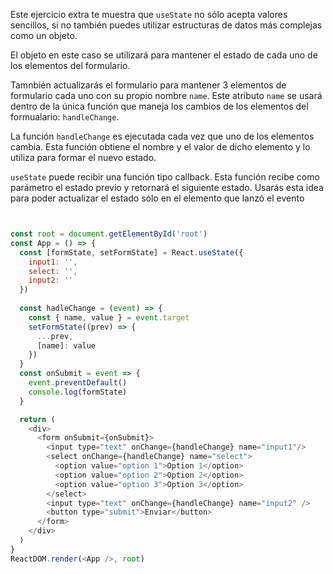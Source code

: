 Este ejercicio extra te muestra que `useState` no sólo acepta valores sencillos, si no también puedes utilizar estructuras de datos más complejas como un objeto.

El objeto en este caso se utilizará para mantener el estado de cada uno de los elementos del formulario.

Tamnbién actualizarás el formulario para mantener 3 elementos de formulario cada uno con su propio nombre `name`. Este atributo `name` se usará dentro de la única función que maneja los cambios de los elementos del formualario: `handleChange`.


La función `handleChange` es ejecutada cada vez que uno de los elementos cambia. Esta función obtiene el nombre y el valor de dicho elemento y lo utiliza para formar el nuevo estado.

`useState` puede recibir una función tipo callback. Esta función recibe como parámetro el estado previo y retornará el siguiente estado. Usarás esta idea para poder actualizar el estado sólo en el elemento que lanzó el evento


```js


const root = document.getElementById('root')
const App = () => {
  const [formState, setFormState] = React.useState({
    input1: '',
    select: '',
    input2: ''
  })
  
  const hadleChange = (event) => {
    const { name, value } = event.target 
    setFormState((prev) => {
      ...prev,
      [name]: value
    })
  }
  const onSubmit = event => {
    event.preventDefault()
    console.log(formState)
  }

  return (
    <div>
      <form onSubmit={onSubmit}>
        <input type="text" onChange={handleChange} name="input1"/>
        <select onChange={handleChange} name="select">
          <option value="option 1">Option 1</option>
          <option value="option 2">Option 2</option>
          <option value="option 3">Option 3</option>
        </select>
        <input type="text" onChange={handleChange} name="input2" />
        <button type="submit">Enviar</button>
      </form>
    </div>
  )
}
ReactDOM.render(<App />, root)
```

